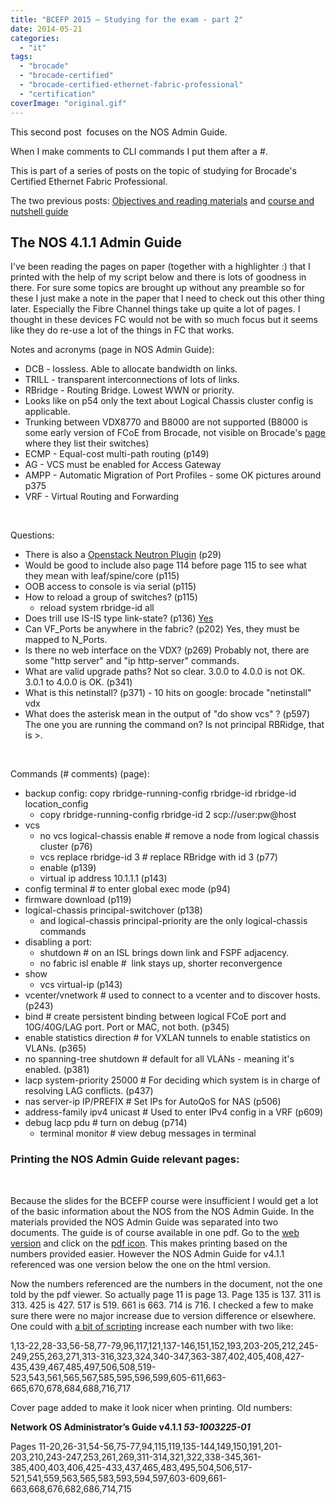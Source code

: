 ```yaml
---
title: "BCEFP 2015 – Studying for the exam - part 2"
date: 2014-05-21
categories: 
  - "it"
tags: 
  - "brocade"
  - "brocade-certified"
  - "brocade-certified-ethernet-fabric-professional"
  - "certification"
coverImage: "original.gif"
---
```


This second post  focuses on the NOS Admin Guide.

When I make comments to CLI commands I put them after a #.

This is part of a series of posts on the topic of studying for Brocade's Certified Ethernet Fabric Professional.

The two previous posts: [Objectives and reading materials](http://www.guldmyr.com/blog/brocade-certified-ethernet-fabric-professional-2015-beta-exam/ "Brocade Certified Ethernet Fabric Professional 2015 Beta Exam") and [course and nutshell guide](http://www.guldmyr.com/blog/bcefp-2015-studying-for-the-exam/ "BCEFP 2015 – Studying for the exam")

## The NOS 4.1.1 Admin Guide

I've been reading the pages on paper (together with a highlighter :) that I printed with the help of my script below and there is lots of goodness in there. For sure some topics are brought up without any preamble so for these I just make a note in the paper that I need to check out this other thing later. Especially the Fibre Channel things take up quite a lot of pages. I thought in these devices FC would not be with so much focus but it seems like they do re-use a lot of the things in FC that works.

Notes and acronyms (page in NOS Admin Guide):

- DCB - lossless. Able to allocate bandwidth on links.
- TRILL - transparent interconnections of lots of links.
- RBridge - Routing Bridge. Lowest WWN or priority.
- Looks like on p54 only the text about Logical Chassis cluster config is applicable.
- Trunking between VDX8770 and B8000 are not supported (B8000 is some early version of FCoE from Brocade, not visible on Brocade's [page](http://www.brocade.com/products/all/switches/index.page) where they list their switches)
- ECMP - Equal-cost multi-path routing (p149)
- AG - VCS must be enabled for Access Gateway
- AMPP - Automatic Migration of Port Profiles - some OK pictures around p375
- VRF - Virtual Routing and Forwarding

 

Questions:

- There is also a [Openstack Neutron Plugin](https://wiki.openstack.org/wiki/Brocade-neutron-plugin "https://wiki.openstack.org/wiki/Brocade-neutron-plugin") (p29)
- Would be good to include also page 114 before page 115 to see what they mean with leaf/spine/core (p115)
- OOB access to console is via serial (p115)
- How to reload a group of switches? (p115)
    - reload system rbridge-id all
- Does trill use IS-IS type link-state? (p136) [Yes](http://en.wikipedia.org/wiki/TRILL_(computing) "on wikipedia")
- Can VF\_Ports be anywhere in the fabric? (p202) Yes, they must be mapped to N\_Ports.
- Is there no web interface on the VDX? (p269) Probably not, there are some "http server" and "ip http-server" commands.
- What are valid upgrade paths? Not so clear. 3.0.0 to 4.0.0 is not OK. 3.0.1 to 4.0.0 is OK. (p341)
- What is this netinstall? (p371) - 10 hits on google: brocade "netinstall" vdx
- What does the asterisk mean in the output of "do show vcs" ? (p597) The one you are running the command on? Is not principal RBRidge, that is >.

 

Commands (# comments) (page):

- backup config: copy rbridge-running-config rbridge-id rbridge-id location\_config
    - copy rbridge-running-config rbridge-id 2 scp://user:pw@host
- vcs
    - no vcs logical-chassis enable # remove a node from logical chassis cluster (p76)
    - vcs replace rbridge-id 3 # replace RBridge with id 3 (p77)
    - enable (p139)
    - virtual ip address 10.1.1.1 (p143)
- config terminal # to enter global exec mode (p94)
- firmware download (p119)
- logical-chassis principal-switchover (p138)
    - and logical-chassis principal-priority are the only logical-chassis commands
- disabling a port:
    - shutdown # on an ISL brings down link and FSPF adjacency.
    - no fabric isl enable #  link stays up, shorter reconvergence
- show
    - vcs virtual-ip (p143)
- vcenter/vnetwork # used to connect to a vcenter and to discover hosts. (p243)
- bind # create persistent binding between logical FCoE port and 10G/40G/LAG port. Port or MAC, not both. (p345)
- enable statistics direction # for VXLAN tunnels to enable statistics on VLANs. (p365)
- no spanning-tree shutdown # default for all VLANs - meaning it's enabled. (p381)
- lacp system-priority 25000 # For deciding which system is in charge of resolving LAG conflicts. (p437)
- nas server-ip IP/PREFIX # Set IPs for AutoQoS for NAS (p506)
- address-family ipv4 unicast # Used to enter IPv4 config in a VRF (p609)
- debug lacp pdu # turn on debug (p714)
    - terminal monitor # view debug messages in terminal

### Printing the NOS Admin Guide relevant pages:

 

Because the slides for the BCEFP course were insufficient I would get a lot of the basic information about the NOS from the NOS Admin Guide. In the materials provided the NOS Admin Guide was separated into two documents. The guide is of course available in one pdf. Go to the [web version](http://www.brocade.com/downloads/documents/html_product_manuals/NOS_411_AG/index.html "html") and click on the [pdf icon](http://www.brocade.com/downloads/documents/product_manuals/B_VDX/NOS_AdminGuide_v411.pdf "http://www.brocade.com/downloads/documents/product_manuals/B_VDX/NOS_AdminGuide_v411.pdf"). This makes printing based on the numbers provided easier. However the NOS Admin Guide for v4.1.1 referenced was one version below the one on the html version.

Now the numbers referenced are the numbers in the document, not the one told by the pdf viewer. So actually page 11 is page 13. Page 135 is 137. 311 is 313. 425 is 427. 517 is 519. 661 is 663. 714 is 716. I checked a few to make sure there were no major increase due to version difference or elsewhere. One could with [a bit of scripting](http://guldmyr.com/scripts/increasevalueofeachentry.py "python script") increase each number with two like:

1,13-22,28-33,56-58,77-79,96,117,121,137-146,151,152,193,203-205,212,245-249,255,263,271,313-316,323,324,340-347,363-387,402,405,408,427-435,439,467,485,497,506,508,519-523,543,561,565,567,585,595,596,599,605-611,663-665,670,678,684,688,716,717

Cover page added to make it look nicer when printing. Old numbers:

**Network OS Administrator’s Guide v4.1.1 _53-1003225-01_**

Pages 11-20,26-31,54-56,75-77,94,115,119,135-144,149,150,191,201-203,210,243-247,253,261,269,311-314,321,322,338-345,361-385,400,403,406,425-433,437,465,483,495,504,506,517-521,541,559,563,565,583,593,594,597,603-609,661-663,668,676,682,686,714,715
